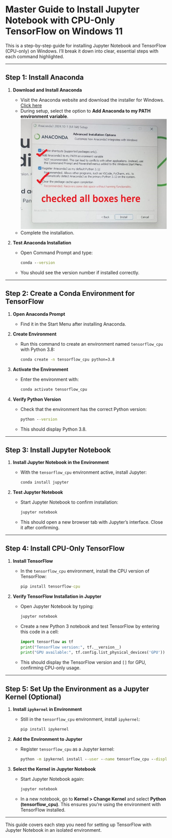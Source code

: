 # Master Guide to Install Jupyter Notebook with CPU-Only TensorFlow on Windows 11

This is a step-by-step guide for installing Jupyter Notebook and TensorFlow (CPU-only) on Windows. I’ll break it down into clear, essential steps with each command highlighted.

---

## Step 1: Install Anaconda

1. **Download and Install Anaconda**
   - Visit the Anaconda website and download the installer for Windows. [Click here](https://www.anaconda.com/download)
   - During setup, select the option to **Add Anaconda to my PATH environment variable**. ![Anaconda_setting](Anaconda_setting.jpg)
   - Complete the installation.

2. **Test Anaconda Installation**
   - Open Command Prompt and type:
     ```cmd
     conda --version
     ```
   - You should see the version number if installed correctly.

---

## Step 2: Create a Conda Environment for TensorFlow

1. **Open Anaconda Prompt**
   - Find it in the Start Menu after installing Anaconda.

2. **Create Environment**
   - Run this command to create an environment named `tensorflow_cpu` with Python 3.8:
     ```cmd
     conda create -n tensorflow_cpu python=3.8
     ```

3. **Activate the Environment**
   - Enter the environment with:
     ```cmd
     conda activate tensorflow_cpu
     ```

4. **Verify Python Version**
   - Check that the environment has the correct Python version:
     ```cmd
     python --version
     ```
   - This should display Python 3.8.

---

## Step 3: Install Jupyter Notebook

1. **Install Jupyter Notebook in the Environment**
   - With the `tensorflow_cpu` environment active, install Jupyter:
     ```cmd
     conda install jupyter
     ```

2. **Test Jupyter Notebook**
   - Start Jupyter Notebook to confirm installation:
     ```cmd
     jupyter notebook
     ```
   - This should open a new browser tab with Jupyter’s interface. Close it after confirming.

---

## Step 4: Install CPU-Only TensorFlow

1. **Install TensorFlow**
   - In the `tensorflow_cpu` environment, install the CPU version of TensorFlow:
     ```cmd
     pip install tensorflow-cpu
     ```

2. **Verify TensorFlow Installation in Jupyter**
   - Open Jupyter Notebook by typing:
     ```cmd
     jupyter notebook
     ```
   - Create a new Python 3 notebook and test TensorFlow by entering this code in a cell:
     ```python
     import tensorflow as tf
     print("TensorFlow version:", tf.__version__)
     print("GPU available:", tf.config.list_physical_devices('GPU'))
     ```
   - This should display the TensorFlow version and `[]` for GPU, confirming CPU-only usage.

---

## Step 5: Set Up the Environment as a Jupyter Kernel (Optional)

1. **Install `ipykernel` in Environment**
   - Still in the `tensorflow_cpu` environment, install `ipykernel`:
     ```cmd
     pip install ipykernel
     ```

2. **Add the Environment to Jupyter**
   - Register `tensorflow_cpu` as a Jupyter kernel:
     ```cmd
     python -m ipykernel install --user --name tensorflow_cpu --display-name "Python (tensorflow_cpu)"
     ```

3. **Select the Kernel in Jupyter Notebook**
   - Start Jupyter Notebook again:
     ```cmd
     jupyter notebook
     ```
   - In a new notebook, go to **Kernel > Change Kernel** and select **Python (tensorflow_cpu)**. This ensures you’re using the environment with TensorFlow installed.

---

This guide covers each step you need for setting up TensorFlow with Jupyter Notebook in an isolated environment.
